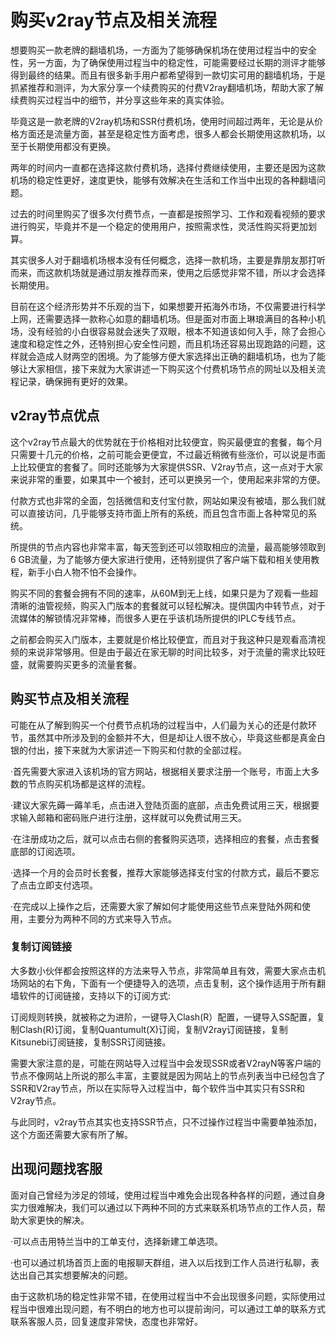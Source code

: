 # 购买v2ray节点及相关流程
想要购买一款老牌的翻墙机场，一方面为了能够确保机场在使用过程当中的安全性，另一方面，为了确保使用过程当中的稳定性，可能需要经过长期的测评才能够得到最终的结果。而且有很多新手用户都希望得到一款切实可用的翻墙机场，于是抓紧推荐和测评，为大家分享一个续费购买的付费V2ray翻墙机场，帮助大家了解续费购买过程当中的细节，并分享这些年来的真实体验。

毕竟这是一款老牌的V2ray机场和SSR付费机场，使用时间超过两年，无论是从价格方面还是流量方面，甚至是稳定性方面考虑，很多人都会长期使用这款机场，以至于长期使用都没有更换。

两年的时间内一直都在选择这款付费机场，选择付费继续使用，主要还是因为这款机场的稳定性更好，速度更快，能够有效解决在生活和工作当中出现的各种翻墙问题。

过去的时间里购买了很多次付费节点，一直都是按照学习、工作和观看视频的要求进行购买，毕竟并不是一个稳定的使用用户，按照需求性，灵活性购买将更加划算。

其实很多人对于翻墙机场根本没有任何概念，选择一款机场，主要是靠朋友那打听而来，而这款机场就是通过朋友推荐而来，使用之后感觉非常不错，所以才会选择长期使用。

目前在这个经济形势并不乐观的当下，如果想要开拓海外市场，不仅需要进行科学上网，还需要选择一款称心如意的翻墙机场。但是面对市面上琳琅满目的各种小机场，没有经验的小白很容易就会迷失了双眼，根本不知道该如何入手，除了会担心速度和稳定性之外，还特别担心安全性问题，而且机场还容易出现跑路的问题，这样就会造成人财两空的困境。为了能够方便大家选择出正确的翻墙机场，也为了能够让大家相信，接下来就为大家讲述一下购买这个付费机场节点的网址以及相关流程记录，确保拥有更好的效果。

## v2ray节点优点

这个v2ray节点最大的优势就在于价格相对比较便宜，购买最便宜的套餐，每个月只需要十几元的价格，之前可能会更便宜，不过最近稍微有些涨价，可以说是市面上比较便宜的套餐了。同时还能够为大家提供SSR、V2ray节点，这一点对于大家来说非常的重要，如果其中一个被封，还可以更换另一个，使用起来非常的方便。

付款方式也非常的全面，包括微信和支付宝付款，网站如果没有被墙，那么我们就可以直接访问，几乎能够支持市面上所有的系统，而且包含市面上各种常见的系统。

所提供的节点内容也非常丰富，每天签到还可以领取相应的流量，最高能够领取到6 GB流量，为了能够方便大家进行使用，还特别提供了客户端下载和相关使用教程，新手小白人物不怕不会操作。

购买不同的套餐会拥有不同的速率，从60M到无上线，如果只是为了观看一些超清晰的油管视频，购买入门版本的套餐就可以轻松解决。提供国内中转节点，对于流媒体的解锁情况非常棒，而很多人更在乎该机场所提供的IPLC专线节点。

之前都会购买入门版本，主要就是价格比较便宜，而且对于我这种只是观看高清视频的来说非常够用。但是由于最近在家无聊的时间比较多，对于流量的需求比较旺盛，就需要购买更多的流量套餐。

## 购买节点及相关流程

可能在从了解到购买一个付费节点机场的过程当中，人们最为关心的还是付款环节，虽然其中所涉及到的金额并不大，但是却让人很不放心，毕竟这些都是真金白银的付出，接下来就为大家讲述一下购买和付款的全部过程。

·首先需要大家进入该机场的官方网站，根据相关要求注册一个账号，市面上大多数的节点购买机场都是这样的流程。

·建议大家先薅一薅羊毛，点击进入登陆页面的底部，点击免费试用三天，根据要求输入邮箱和密码账户进行注册，这样就可以免费试用三天。

·在注册成功之后，就可以点击右侧的套餐购买选项，选择相应的套餐，点击套餐底部的订阅选项。

·选择一个月的会员时长套餐，推荐大家能够选择支付宝的付款方式，最后不要忘了点击立即支付选项。

·在完成以上操作之后，还需要大家了解如何才能使用这些节点来登陆外网和使用，主要分为两种不同的方式来导入节点。

### 复制订阅链接

大多数小伙伴都会按照这样的方法来导入节点，非常简单且有效，需要大家点击机场网站的右下角，下面有一个便捷导入的选项，点击复制，这个操作适用于所有翻墙软件的订阅链接，支持以下的订阅方式:

订阅规则转换，就被称之为进阶，一键导入Clash(R）配置，一键导入SS配置，复制Clash(R)订阅，复制Quantumult(X)订阅，复制V2ray订阅链接，复制Kitsunebi订阅链接，复制SSR订阅链接。

需要大家注意的是，可能在网站导入过程当中会发现SSR或者V2rayN等客户端的节点不像网站上所说的那么丰富，主要就是因为网站上的节点列表当中已经包含了SSR和V2ray节点，所以在实际导入过程当中，每个软件当中其实只有SSR和V2ray节点。

与此同时，v2ray节点其实也支持SSR节点，只不过操作过程当中需要单独添加，这个方面还需要大家有所了解。

## 出现问题找客服

面对自己曾经为涉足的领域，使用过程当中难免会出现各种各样的问题，通过自身实力很难解决，我们可以通过以下两种不同的方式来联系机场节点的工作人员，帮助大家更快的解决。

·可以点击用特兰当中的工单支付，选择新建工单选项。

·也可以通过机场首页上面的电报聊天群组，进入以后找到工作人员进行私聊，表达出自己其实想要解决的问题。

由于这款机场的稳定性非常不错，在使用过程当中不会出现很多问题，实际使用过程当中很难出现问题，有不明白的地方也可以提前询问，可以通过工单的联系方式联系客服人员，回复速度非常快，态度也非常好。
